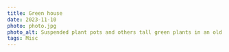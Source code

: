 ```yaml
---
title: Green house
date: 2023-11-10
photo: photo.jpg
photo_alt: Suspended plant pots and others tall green plants in an old green house
tags: Misc
---
```

